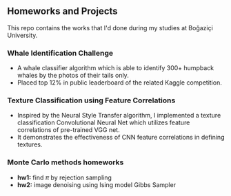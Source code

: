 ## Homeworks and Projects

This repo contains the works that I'd done during my studies at Boğaziçi University. 

### Whale Identification Challenge
* A whale classifier algorithm which is able to identify 300+ humpback whales by the photos of their tails only.
* Placed top 12\% in public leaderboard of the related Kaggle competition.

### Texture Classification using Feature Correlations
* Inspired by the Neural Style Transfer algorithm, I implemented a texture classification Convolutional Neural Net which utilizes feature correlations of pre-trained VGG net.
* It demonstrates the effectiveness of CNN feature correlations in defining textures.

### Monte Carlo methods homeworks

* **hw1:** find _&pi;_ by rejection sampling
* **hw2:** image denoising using Ising model Gibbs Sampler
